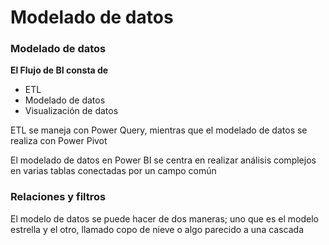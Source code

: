 # Modelado de datos

### Modelado de datos

**El Flujo de BI consta de**

* ETL
* Modelado de datos
* Visualización de datos

ETL se maneja con Power Query, mientras que el modelado de datos se realiza con Power Pivot

El modelado de datos en Power BI se centra en realizar análisis complejos en varias tablas conectadas por un campo común

### Relaciones y filtros

El modelo de datos se puede hacer de dos maneras; uno que es el modelo estrella y el otro, llamado copo de nieve o algo parecido a una cascada
